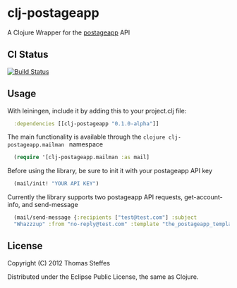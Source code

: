 # clj-postageapp

A Clojure Wrapper for the [postageapp](http://postageapp.com) API

## CI Status
[![Build Status](https://secure.travis-ci.org/smnirven/clj-postageapp.png)](http://travis-ci.org/smnirven/clj-postageapp)

## Usage

With leiningen, include it by adding this to your project.clj file:
```clojure
  :dependencies [[clj-postageapp "0.1.0-alpha"]]
```

The main functionality is available through the ```clojure clj-postageapp.mailman ``` namespace

```clojure
  (require '[clj-postageapp.mailman :as mail]
```

Before using the library, be sure to init it with your postageapp API
key

```clojure
  (mail/init! "YOUR API KEY")
```

Currently the library supports two postageapp API requests,
get-account-info, and send-message

```clojure
  (mail/send-message {:recipients ["test@test.com"] :subject
  "Whazzzup" :from "no-reply@test.com" :template "the_postageapp_template_to_use"})
```


## License

Copyright (C) 2012 Thomas Steffes

Distributed under the Eclipse Public License, the same as Clojure.
